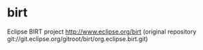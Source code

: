 birt
====

Eclipse BIRT project http://www.eclipse.org/birt (original repository git://git.eclipse.org/gitroot/birt/org.eclipse.birt.git)
